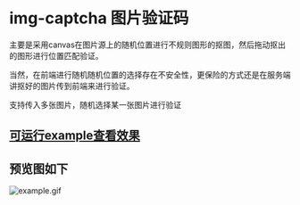 # img-captcha 图片验证码

主要是采用canvas在图片源上的随机位置进行不规则图形的抠图，然后拖动抠出的图形进行位置匹配验证。

当然，在前端进行随机随机位置的选择存在不安全性，更保险的方式还是在服务端讲抠好的图片传到前端来进行验证。

支持传入多张图片，随机选择某一张图片进行验证

## [可运行example查看效果](/exampl/index.html)

## 预览图如下

![example.gif](/exampl/example.gif)
